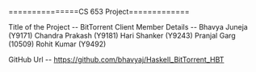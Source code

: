 ===============CS 653 Project=============

Title of the Project -- BitTorrent Client
Member Details -- Bhavya Juneja (Y9171)
	 	  Chandra Prakash (Y9181)
		  Hari Shanker (Y9243)
		  Pranjal Garg (10509)
		  Rohit Kumar (Y9492)

GitHub Url -- https://github.com/bhavyaj/Haskell_BitTorrent_HBT

